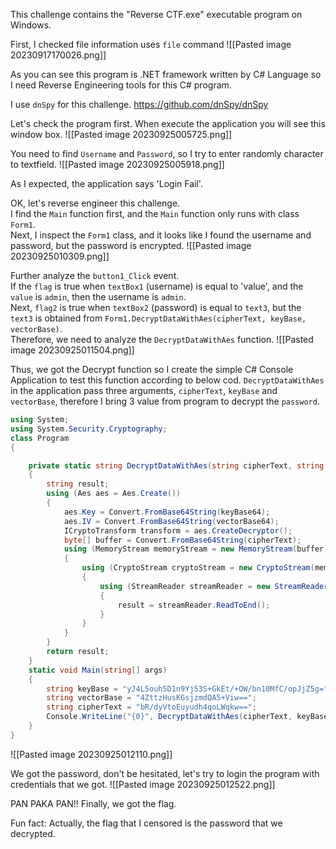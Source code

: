 This challenge contains the "Reverse CTF.exe" executable program on Windows.

First, I checked file information uses `file` command
![[Pasted image 20230917170026.png]]

As you can see this program is .NET framework written by C# Language so I need Reverse Engineering tools for this C# program.

I use `dnSpy` for this challenge.
https://github.com/dnSpy/dnSpy

Let's check the program first.
When execute the application you will see this window box.
![[Pasted image 20230925005725.png]]

You need to find `Username` and `Password`, so I try to enter randomly character to textfield.
![[Pasted image 20230925005918.png]]

As I expected, the application says 'Login Fail'.

OK, let's reverse engineer this challenge.  
I find the `Main` function first, and the `Main` function only runs with class `Form1`.  
Next, I inspect the `Form1` class, and it looks like I found the username and password, but the password is encrypted.
![[Pasted image 20230925010309.png]]

Further analyze the `button1_Click` event.  
If the `flag` is true when `textBox1` (username) is equal to 'value', and the `value` is `admin`, then the username is `admin`.  
Next, `flag2` is true when `textBox2` (password) is equal to `text3`, but the `text3` is obtained from `Form1.DecryptDataWithAes(cipherText, keyBase, vectorBase)`.  
Therefore, we need to analyze the `DecryptDataWithAes` function.
![[Pasted image 20230925011504.png]]

Thus, we got the Decrypt function so I create the simple C# Console Application to test this function according to below cod.
`DecryptDataWithAes` in the application pass three arguments, `cipherText`, `keyBase` and `vectorBase`, therefore I bring 3 value from program to decrypt the `password`.
```cs
using System;
using System.Security.Cryptography;
class Program
{

    private static string DecryptDataWithAes(string cipherText, string keyBase64, string vectorBase64)
    {
        string result;
        using (Aes aes = Aes.Create())
        {
            aes.Key = Convert.FromBase64String(keyBase64);
            aes.IV = Convert.FromBase64String(vectorBase64);
            ICryptoTransform transform = aes.CreateDecryptor();
            byte[] buffer = Convert.FromBase64String(cipherText);
            using (MemoryStream memoryStream = new MemoryStream(buffer))
            {
                using (CryptoStream cryptoStream = new CryptoStream(memoryStream, transform, CryptoStreamMode.Read))
                {
                    using (StreamReader streamReader = new StreamReader(cryptoStream))
                    {
                        result = streamReader.ReadToEnd();
                    }
                }
            }
        }
        return result;
    }
    static void Main(string[] args)
    {
        string keyBase = "yJ4L5ouh5D1n9Yj53S+GkEt/+OW/bn10MfC/opJjZ5g=";
        string vectorBase = "4ZttzHusKGsjzmdQA5+Viw==";
        string cipherText = "bR/dyVtoEuyudh4qoLWqkw==";
        Console.WriteLine("{0}", DecryptDataWithAes(cipherText, keyBase, vectorBase));
    }
}
```

![[Pasted image 20230925012110.png]]

We got the password, don't be hesitated, let's try to login the program with credentials that we got.
![[Pasted image 20230925012522.png]]

PAN PAKA PAN!!
Finally, we got the flag.

Fun fact: Actually, the flag that I censored is the password that we decrypted.